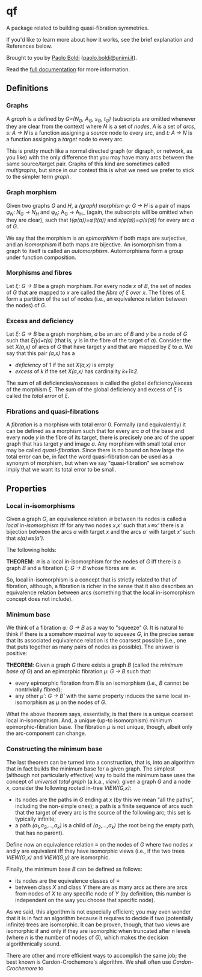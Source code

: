 # qf

A package related to building quasi-fibration symmetries.

If you'd like to learn more about how it works, see the brief explanation and References below.

Brought to you by [Paolo Boldi](http://boldi.di.unimi.it/) (<paolo.boldi@unimi.it>).

Read the [full documentation](docs/build/html/index.html) for more information.


## Definitions

### Graphs

A _graph_ is a defined by _G=(N<sub>G</sub>, A<sub>G</sub>, s<sub>G</sub>, t<sub>G</sub>)_ (subscripts are omitted whenever they are clear from the context) where _N_ is a set of _nodes_, _A_ is a set of _arcs_, _s: A &rarr; N_ is a function assigning a _source_ node to every arc, and _t: A &rarr; N_ is a function assigning a _target_ node to every arc. 

This is pretty much like a normal directed graph (or digraph, or network, as you like) with the only difference that you may have many arcs between the same source/target pair. Graphs of this kind are sometimes called _multigraphs_, but since in our context this is what we need we prefer to stick to the simpler term _graph_.

### Graph morphism

Given two graphs _G_ and _H_, a _(graph) morphism_ 
_&phi;: G &rarr; H_ is a pair of maps _&phi;<sub>N</sub>: N<sub>G</sub> &rarr; N<sub>H</sub>_ and
&phi;<sub>A</sub>: A<sub>G</sub> &rarr; A<sub>H</sub>_ (again, the subscripts will be omitted when they are clear), such that _t(&phi;(a))=&phi;(t(a))_
and _s(&phi;(a))=&phi;(s(a))_ for every arc _a_ of _G_.

We say that the morphism is an _epimorphism_ if both maps are surjective, and an _isomorphism_ if both maps are bijective. An isomorphism from a graph to itself is called an _automorphism_. Automorphisms form a group under function composition.

### Morphisms and fibres

Let _&xi;: G &rarr; B_ be a graph morphism. For every node _x_ of _B_, the set of nodes of _G_ that are mapped to _x_ are called the _fibre of &xi; over x_. The fibres of &xi; form a partition of the set of nodes (i.e., an equivalence relation between the nodes) of _G_.

### Excess and deficiency

Let _&xi;: G &rarr; B_ be a graph morphism, _a_ be an arc of _B_ and _y_ be a node of _G_ such that _&xi;(y)=t(a)_ (that is, _y_ is in the fibre of the target of _a_). Consider the set _X(a,x)_ of arcs of _G_ that have target _y_ and that are mapped by _&xi;_ to _a_. We say that this pair _(a,x)_ has a 

- _deficiency_ of 1 if the set _X(a,x)_ is empty
- _excess_ of _k_ if the set _X(a,x)_ has cardinality _k+1&ge;2_.

The sum of all deficiencies/excesses is called the global deficiency/excess of the morphism _&xi;_. The sum of the global deficiency and excess of _&xi;_ is called the _total error_ of _&xi;_.

### Fibrations and quasi-fibrations

A _fibration_ is a morphism with total error 0. Formally (and equivalently) it can be defined as a morphism such that for every arc _a_ of the base and every node _y_ in the fibre of its target, there is precisely one arc of the upper graph that has target _y_ and image _a_.
Any morphism with small total error may be called _quasi-fibration_. Since there is no bound on how large the total error can be, in fact the word quasi-fibration can be used as a synonym of morphism, but when we say "quasi-fibration" we somehow imply that we want its total error to be small.

## Properties

### Local in-isomorphisms

Given a graph _G_, an equivalence relation _&cong;_ between its nodes is called a _local in-isomorphism_ iff for any two nodes _x_,_x'_ such that _x&cong;x'_
there is a bijection between the arcs _a_ with target _x_ and the arcs _a'_ with target _x'_ such that _s(a)&cong;s(a')_.

The following holds:

**THEOREM**:  _&cong;_ is a local in-isomorphism for the nodes of _G_ iff there is a graph _B_ and a fibration _&xi;: G &rarr; B_ whose fibres are _&cong;_.

So, local in-isomorphism is a concept that is strictly related to that of fibration, although, a fibration is richer in the sense that it also describes an equivalence relation between arcs (something that the local in-isomorphism concept does not include).

### Minimum base 

We think of a fibration _&phi;: G &rarr; B_ as a way to "squeeze" _G_. It is natural to think if there is a somehow maximal way to squeeze _G_, in the precise sense that its associated equivalence relation is the coarsest possible (i.e., one that puts together as many pairs of nodes as possible).
The answer is positive:

**THEOREM**:  Given a graph _G_ there exists a graph _B_ (called the _minimum base of G_) and an epimorphic fibration _&mu;: G &rarr; B_ such that:

- every epimorphic fibration from _B_ is an isomorphism (i.e., _B_ cannot be nontrivially fibred);
- any other _&mu;': G &rarr; B'_ with the same property induces the same local in-isomorphism as _&mu;_ on the nodes of _G_.


What the above theorem says, essentially, is that there is a unique coarsest local in-isomorphism. And, a unique (up-to isomorphism) minimum epimorphic-fibration base. The fibration _&mu;_ is not unique, though, albeit only the arc-component can change.


### Constructing the minimum base

The last theorem can be turned into a construction, that is, into an algorithm that in fact builds the minimum base for a given graph. 
The simplest (although not particularly effective) way to build the minimum base uses the concept of _universal total graph_ (a.k.a., _view_): given a graph _G_ and a node _x_, consider the following rooted in-tree _VIEW(G,x)_:

- its nodes are the paths in _G_ ending at _x_ (by this we mean "all the paths", including the non-simple ones); a path is a finite sequence of arcs such that the target of every arc is the source of the following arc; this set is typically infinite;
- a path _(a<sub>1</sub>,a<sub>2</sub>,...,a<sub>k</sub>)_ is a child of _(a<sub>2</sub>,...,a<sub>k</sub>)_ (the root being the empty path, that has no parent).
 
Define now an equivalence relation _&equiv;_ on the nodes of _G_ where two nodes _x_ and _y_ are equivalent iff they have isomorphic views (i.e., if the two trees _VIEW(G,x)_ and _VIEW(G,y)_ are isomorphic.

Finally, the minimum base _B_ can be defined as follows:

- its nodes are the equivalence classes of _&equiv;_
- between class _X_ and class _Y_ there are as many arcs as there are arcs from nodes of _X_ to any specific node of _Y_ (by definition, this number is independent on the way you choose that specific node).

As we said, this algorithm is not especially efficient; you may even wonder that it is in fact an algorithm because it requires to decide if two (potentially infinite) trees are isomorphic. It can be proven, though, that two views are isomorphic if and only if they are isomorphic when truncated after _n_ levels (where _n_ is the number of nodes of _G_), which makes the decision algorithmically sound.

There are other and more efficient ways to accomplish the same job; the best known is Cardon-Crochemore's algorithm. We shall often use _Cardon-Crochemore_ to 


